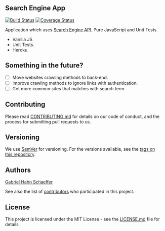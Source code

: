 ## Search Engine App

[![Build Status](https://travis-ci.com/gabriel-hahn/search-engine-app.svg?branch=master)](https://travis-ci.com/gabriel-hahn/search-engine-app) [![Coverage Status](https://coveralls.io/repos/github/gabriel-hahn/search-engine-app/badge.svg?branch=master)](https://coveralls.io/github/gabriel-hahn/search-engine-app?branch=master)

Application which uses [Search Engine API](https://github.com/gabriel-hahn/search-engine). Pure JavaScript and Unit Tests.

- Vanilla JS.
- Unit Tests.
- Heroku.

## Something in the future?

- [ ] Move websites crawling methods to back-end.
- [ ] Improve crawling methods to ignore links with authentication.
- [ ] Get more common sites that matches with search term.

## Contributing

Please read [CONTRIBUTING.md](https://gist.github.com/PurpleBooth/b24679402957c63ec426) for details on our code of conduct, and the process for submitting pull requests to us.

## Versioning

We use [SemVer](http://semver.org/) for versioning. For the versions available, see the [tags on this repository](https://github.com/search-engine-app/tags).

## Authors

[Gabriel Hahn Schaeffer](https://github.com/gabriel-hahn/)

See also the list of [contributors](https://github.com/gabriel-hahn/search-engine-app/contributors) who participated in this project.

## License

This project is licensed under the MIT License - see the [LICENSE.md](LICENSE.md) file for details
